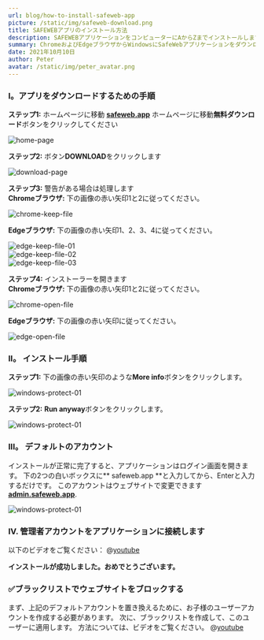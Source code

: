 ```yaml
---
url: blog/how-to-install-safeweb-app
picture: /static/img/safeweb-download.png
title: SAFEWEBアプリのインストール方法
description: SAFEWEBアプリケーションをコンピューターにAからZまでインストールします。
summary: ChromeおよびEdgeブラウザからWindowsにSafeWebアプリケーションをダウンロードしてインストールする方法の説明。 これらの手順に従います。
date: 2021年10月10日
author: Peter
avatar: /static/img/peter_avatar.png
---
```

### I。アプリをダウンロードするための手順
**ステップ1:** ホームページに移動 **[safeweb.app](https://safeweb.app/ja/)** ホームページに移動**無料ダウンロード**ボタンをクリックしてください

![home-page](/static/img/safeweb-how-to-install-01-ja.png)

**ステップ2:** ボタン**DOWNLOAD**をクリックします

![download-page](/static/img/safeweb-how-to-install-02-ja.png)

**ステップ3:** 警告がある場合は処理します\
**Chromeブラウザ:** 下の画像の赤い矢印1と2に従ってください。

![chrome-keep-file](/static/img/safeweb-how-to-install-chrome-01.png)

**Edgeブラウザ:** 下の画像の赤い矢印1、2、3、4に従ってください。

![edge-keep-file-01](/static/img/safeweb-how-to-install-edge-01.png)\
![edge-keep-file-02](/static/img/safeweb-how-to-install-edge-02.png)\
![edge-keep-file-03](/static/img/safeweb-how-to-install-edge-03.png)

**ステップ4:** インストーラーを開きます\
**Chromeブラウザ:** 下の画像の赤い矢印1と2に従ってください。

![chrome-open-file](/static/img/safeweb-how-to-install-chrome-02.png)

**Edgeブラウザ:** 下の画像の赤い矢印に従ってください。

![edge-open-file](/static/img/safeweb-how-to-install-edge-04.png)

### II。 インストール手順
**ステップ1:** 下の画像の赤い矢印のような**More info**ボタンをクリックします。

![windows-protect-01](/static/img/safeweb-how-to-install-05.png)

**ステップ2:** **Run anyway**ボタンをクリックします。

![windows-protect-01](/static/img/safeweb-how-to-install-06.png)

### III。 デフォルトのアカウント
インストールが正常に完了すると、アプリケーションはログイン画面を開きます。 下の2つの白いボックスに** safeweb.app **と入力してから、Enterと入力するだけです。 このアカウントはウェブサイトで変更できます **[admin.safeweb.app](https://admin.safeweb.app)**.

![windows-protect-01](/static/img/safeweb-how-to-install-07-login-default.png)

### IV. 管理者アカウントをアプリケーションに接続します
以下のビデオをご覧ください：
@[youtube](https://www.youtube.com/watch?v=HFnaqzxWinw)

**インストールが成功しました。おめでとうございます。**

### ✅ブラックリストでウェブサイトをブロックする
まず、上記のデフォルトアカウントを置き換えるために、お子様のユーザーアカウントを作成する必要があります。 次に、ブラックリストを作成して、このユーザーに適用します。 方法については、ビデオをご覧ください。
@[youtube](https://www.youtube.com/watch?v=RB_0COPQc9g)